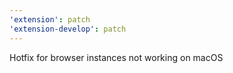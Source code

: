 ```yaml
---
'extension': patch
'extension-develop': patch
---
```


Hotfix for browser instances not working on macOS
